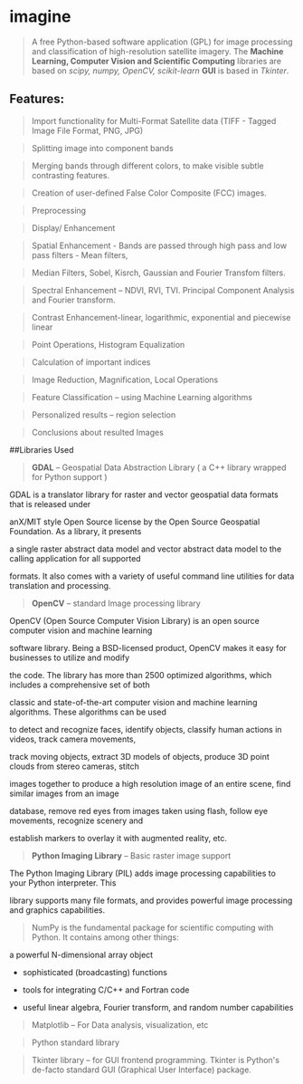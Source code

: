 imagine
=======

> A free Python-based software application (GPL) for image processing and classification of high-resolution satellite imagery. The **Machine Learning, Computer Vision and Scientific Computing** libraries are based on *scipy, numpy, OpenCV, scikit-learn* **GUI** is based in *Tkinter*.

## Features:

> Import functionality for Multi-Format Satellite data (TIFF - Tagged Image File Format, PNG, JPG)

> Splitting image into component bands

> Merging bands through different colors, to make visible subtle contrasting features.

> Creation of user-defined False Color Composite (FCC) images.

> Preprocessing

> Display/ Enhancement

> Spatial Enhancement - Bands are passed through high pass and low pass filters - Mean filters, 

> Median Filters, Sobel, Kisrch, Gaussian and Fourier Transfom filters.

> Spectral Enhancement – NDVI, RVI, TVI. Principal Component Analysis and Fourier 
transform.

> Contrast Enhancement-linear, logarithmic, exponential and piecewise linear 

> Point Operations, Histogram Equalization

> Calculation of important indices 

> Image Reduction, Magnification, Local Operations

> Feature Classification – using Machine Learning algorithms

> Personalized results – region selection

> Conclusions about resulted Images


##Libraries Used

> **GDAL** – Geospatial Data Abstraction Library ( a C++ library wrapped for Python support )

GDAL is a translator library for raster and vector geospatial data formats that is released under 

anX/MIT style Open Source license by the Open Source Geospatial Foundation. As a library, it presents 

a single raster abstract data model and vector abstract data model to the calling application for all supported 

formats. It also comes with a variety of useful command line utilities for data translation and processing.

>  **OpenCV** – standard Image processing library

OpenCV (Open Source Computer Vision Library) is an open source computer vision and machine learning 

software library. Being a BSD-licensed product, OpenCV makes it easy for businesses to utilize and modify 

the code. The library has more than 2500 optimized algorithms, which includes a comprehensive set of both 

classic and state-of-the-art computer vision and machine learning algorithms. These algorithms can be used 

to detect and recognize faces, identify objects, classify human actions in videos, track camera movements, 

track moving objects, extract 3D models of objects, produce 3D point clouds from stereo cameras, stitch 

images together to produce a high resolution image of an entire scene, find similar images from an image 

database, remove red eyes from images taken using flash, follow eye movements, recognize scenery and 

establish markers to overlay it with augmented reality, etc.

>  **Python Imaging Library** – Basic raster image support

The Python Imaging Library (PIL) adds image processing capabilities to your Python interpreter. This 

library supports many file formats, and provides powerful image processing and graphics capabilities.

>  NumPy is the fundamental package for scientific computing with Python. It contains among other things:

 a powerful N-dimensional array object

  - sophisticated (broadcasting) functions

  - tools for integrating C/C++ and Fortran code

  - useful linear algebra, Fourier transform, and random number capabilities

>  Matplotlib – For Data analysis, visualization, etc

>  Python standard library

>  Tkinter library – for GUI frontend programming. Tkinter is Python's de-facto standard GUI (Graphical User Interface) package.
